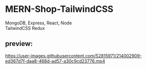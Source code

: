 # MERN-Shop-TailwindCSS
MongoDB, Express, React, Node <br/>
TailwindCSS Redux

## preview:
https://user-images.githubusercontent.com/52815971/214002909-ed367d7f-daa8-468d-ad57-a30c9cd23776.mp4

